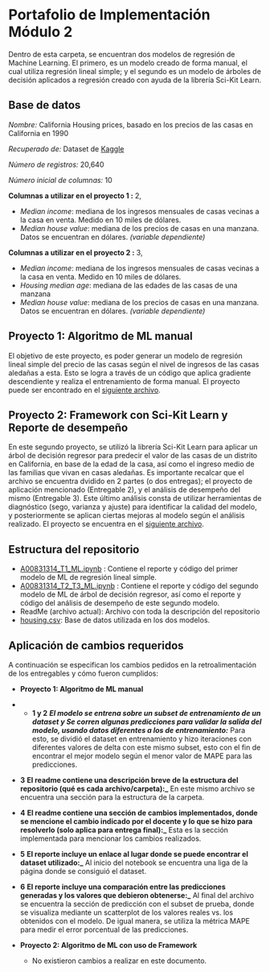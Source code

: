 # Portafolio de Implementación Módulo 2 

Dentro de esta carpeta, se encuentran dos modelos de regresión de Machine Learning. El primero, es un modelo creado de forma manual, el cual utiliza regresión lineal simple; y el segundo es un modelo de árboles de decisión aplicados a regresión creado con ayuda de la librería Sci-Kit Learn. 

## Base de datos

*Nombre:* California Housing prices, basado en los precios de las casas en California en 1990

*Recuperado de:* Dataset de [Kaggle](https://www.kaggle.com/datasets/camnugent/california-housing-prices)

*Número de registros:* 20,640

*Número inicial de columnas:* 10

**Columnas a utilizar en el proyecto 1 :** 2, 

  - _Median income_: mediana de los ingresos mensuales de casas vecinas a la casa en venta. Medido en 10 miles de dólares. 
  -  _Median house value_: mediana de los precios de casas en una manzana. Datos se encuentran en dólares. _(variable dependiente)_
    
**Columnas a utilizar en el proyecto 2 :** 3, 

  - _Median income_: mediana de los ingresos mensuales de casas vecinas a la casa en venta. Medido en 10 miles de dólares.
  - _Housing median age_: mediana de las edades de las casas de una manzana
  -  _Median house value_: mediana de los precios de casas en una manzana. Datos se encuentran en dólares. _(variable dependiente)_

## Proyecto 1: Algoritmo de ML manual
El objetivo de este proyecto, es poder generar un modelo de regresión lineal simple del precio de las casas según el nivel de ingresos de las casas aledañas a esta. Esto se logra a través de un código que aplica gradiente descendiente y realiza el entrenamiento de forma manual. El proyecto puede ser encontrado en el [siguiente archivo](https://github.com/sofireyesm1/A00831314_Evidencia_1/blob/main/A00831314_T1_ML.ipynb).

## Proyecto 2: Framework con Sci-Kit Learn y Reporte de desempeño
En este segundo proyecto, se utilizó la librería Sci-Kit Learn para aplicar un árbol de decisión regresor para predecir el valor de las casas de un distrito en California, en base de la edad de la casa, así como el ingreso medio de las familias que vivan en casas aledañas. Es importante recalcar que el archivo se encuentra dvidido en 2 partes (o dos entregas); el proyecto de aplicación mencionado (Entregable 2), y el análisis de desempeño del mismo (Entregable 3). Este último análisis consta de utilizar herramientas de diagnóstico (sego, varianza y ajuste) para identificar la calidad del modelo, y posteriormente se aplican ciertas mejoras al modelo según el análisis realizado. El proyecto se encuentra en el  [siguiente archivo](https://github.com/sofireyesm1/A00831314_Evidencia_1/blob/main/A00831314_T2_ML.ipynb).

## Estructura del repositorio
- [A00831314_T1_ML.ipynb](https://github.com/sofireyesm1/A00831314_Evidencia_1/blob/main/A00831314_T1_ML.ipynb) : Contiene el reporte y código del primer modelo de ML de regresión lineal simple.
- [A00831314_T2_T3_ML.ipynb](https://github.com/sofireyesm1/A00831314_Evidencia_1/blob/main/A00831314_T2_ML.ipynb) : Contiene el reporte y código del segundo modelo de ML de árbol de decisión regresor, así como el reporte y código del análisis de desempeño de este segundo modelo. 
- ReadMe (archivo actual): Archivo con toda la descripción del repositorio
- [housing.csv](https://github.com/sofireyesm1/A00831314_Evidencia_1/blob/main/housing.csv): Base de datos utilizada en los dos modelos.

## Aplicación de cambios requeridos

A continuación se especifican los cambios pedidos en la retroalimentación de los entregables y cómo fueron cumplidos: 

* **Proyecto 1: Algoritmo de ML manual**
*  * **1 y 2** **_El modelo se entrena sobre un subset de entrenamiento de un dataset y Se corren algunas predicciones para validar la salida del modelo, usando datos diferentes a los de entrenamiento:_** Para esto, se dividió el dataset en entrenamiento y hizo iteraciones con diferentes valores de delta con este mismo subset, esto con el fin de encontrar el mejor modelo según el menor valor de MAPE para las predicciones.
  * **3** **El readme contiene una descripción breve de la estructura del repositorio (qué es cada archivo/carpeta):_** En este mismo archivo se encuentra una sección para la estructura de la carpeta.
  * **4** **El readme contiene una sección de cambios implementados, donde se mencione el cambio indicado por el docente y lo que se hizo para resolverlo (solo aplica para entrega final):_** Esta es la sección implementada para mencionar los cambios realizados.
  * **5** **El reporte incluye un enlace al lugar donde se puede encontrar el dataset utilizado:_** Al inicio del notebook se encuentra una liga de la página donde se consiguió el dataset.
  * **6** **El reporte incluye una comparación entre las predicciones generadas y los valores que debieron obtenerse:_** Al final del archivo se encuentra la sección de predicción con el subset de prueba, donde se visualiza mediante un scatterplot de los valores reales vs. los obtenidos con el modelo. De igual manera, se utiliza la métrica MAPE para medir el error porcentual de las predicciones.

* **Proyecto 2: Algoritmo de ML con uso de Framework**
  * No existieron cambios a realizar en este documento.

